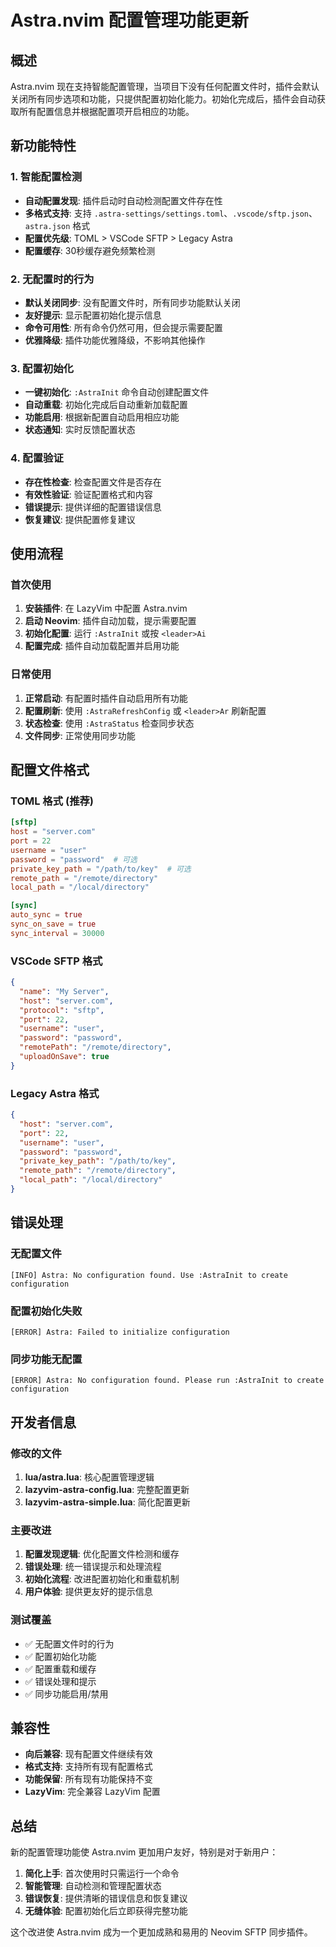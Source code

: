 # Astra.nvim 配置管理功能更新

## 概述

Astra.nvim 现在支持智能配置管理，当项目下没有任何配置文件时，插件会默认关闭所有同步选项和功能，只提供配置初始化能力。初始化完成后，插件会自动获取所有配置信息并根据配置项开启相应的功能。

## 新功能特性

### 1. 智能配置检测

- **自动配置发现**: 插件启动时自动检测配置文件存在性
- **多格式支持**: 支持 `.astra-settings/settings.toml`、`.vscode/sftp.json`、`astra.json` 格式
- **配置优先级**: TOML > VSCode SFTP > Legacy Astra
- **配置缓存**: 30秒缓存避免频繁检测

### 2. 无配置时的行为

- **默认关闭同步**: 没有配置文件时，所有同步功能默认关闭
- **友好提示**: 显示配置初始化提示信息
- **命令可用性**: 所有命令仍然可用，但会提示需要配置
- **优雅降级**: 插件功能优雅降级，不影响其他操作

### 3. 配置初始化

- **一键初始化**: `:AstraInit` 命令自动创建配置文件
- **自动重载**: 初始化完成后自动重新加载配置
- **功能启用**: 根据新配置自动启用相应功能
- **状态通知**: 实时反馈配置状态

### 4. 配置验证

- **存在性检查**: 检查配置文件是否存在
- **有效性验证**: 验证配置格式和内容
- **错误提示**: 提供详细的配置错误信息
- **恢复建议**: 提供配置修复建议

## 使用流程

### 首次使用

1. **安装插件**: 在 LazyVim 中配置 Astra.nvim
2. **启动 Neovim**: 插件自动加载，提示需要配置
3. **初始化配置**: 运行 `:AstraInit` 或按 `<leader>Ai`
4. **配置完成**: 插件自动加载配置并启用功能

### 日常使用

1. **正常启动**: 有配置时插件自动启用所有功能
2. **配置刷新**: 使用 `:AstraRefreshConfig` 或 `<leader>Ar` 刷新配置
3. **状态检查**: 使用 `:AstraStatus` 检查同步状态
4. **文件同步**: 正常使用同步功能

## 配置文件格式

### TOML 格式 (推荐)

```toml
[sftp]
host = "server.com"
port = 22
username = "user"
password = "password"  # 可选
private_key_path = "/path/to/key"  # 可选
remote_path = "/remote/directory"
local_path = "/local/directory"

[sync]
auto_sync = true
sync_on_save = true
sync_interval = 30000
```

### VSCode SFTP 格式

```json
{
  "name": "My Server",
  "host": "server.com",
  "protocol": "sftp",
  "port": 22,
  "username": "user",
  "password": "password",
  "remotePath": "/remote/directory",
  "uploadOnSave": true
}
```

### Legacy Astra 格式

```json
{
  "host": "server.com",
  "port": 22,
  "username": "user",
  "password": "password",
  "private_key_path": "/path/to/key",
  "remote_path": "/remote/directory",
  "local_path": "/local/directory"
}
```

## 错误处理

### 无配置文件

```
[INFO] Astra: No configuration found. Use :AstraInit to create configuration
```

### 配置初始化失败

```
[ERROR] Astra: Failed to initialize configuration
```

### 同步功能无配置

```
[ERROR] Astra: No configuration found. Please run :AstraInit to create configuration
```

## 开发者信息

### 修改的文件

1. **lua/astra.lua**: 核心配置管理逻辑
2. **lazyvim-astra-config.lua**: 完整配置更新
3. **lazyvim-astra-simple.lua**: 简化配置更新

### 主要改进

1. **配置发现逻辑**: 优化配置文件检测和缓存
2. **错误处理**: 统一错误提示和处理流程
3. **初始化流程**: 改进配置初始化和重载机制
4. **用户体验**: 提供更友好的提示信息

### 测试覆盖

- ✅ 无配置文件时的行为
- ✅ 配置初始化功能
- ✅ 配置重载和缓存
- ✅ 错误处理和提示
- ✅ 同步功能启用/禁用

## 兼容性

- **向后兼容**: 现有配置文件继续有效
- **格式支持**: 支持所有现有配置格式
- **功能保留**: 所有现有功能保持不变
- **LazyVim**: 完全兼容 LazyVim 配置

## 总结

新的配置管理功能使 Astra.nvim 更加用户友好，特别是对于新用户：

1. **简化上手**: 首次使用时只需运行一个命令
2. **智能管理**: 自动检测和管理配置状态
3. **错误恢复**: 提供清晰的错误信息和恢复建议
4. **无缝体验**: 配置初始化后立即获得完整功能

这个改进使 Astra.nvim 成为一个更加成熟和易用的 Neovim SFTP 同步插件。